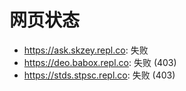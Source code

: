 # 网页状态
- https://ask.skzey.repl.co: 失败
- https://deo.babox.repl.co: 失败 (403)
- https://stds.stpsc.repl.co: 失败 (403)
